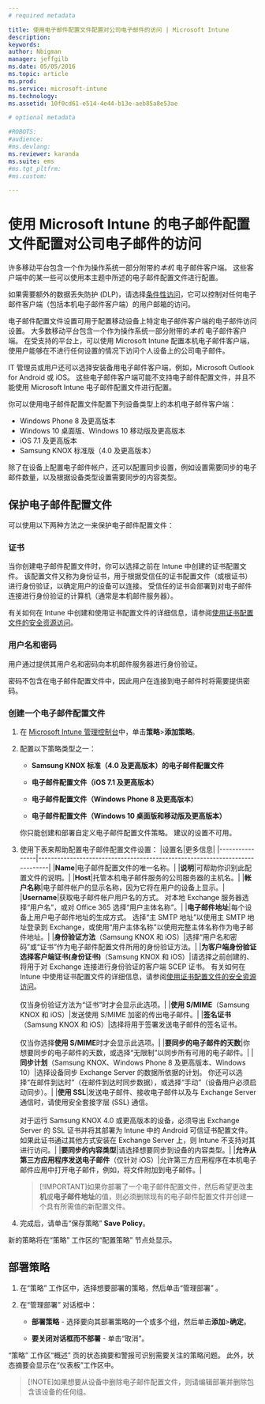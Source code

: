 ```yaml
---
# required metadata

title: 使用电子邮件配置文件配置对公司电子邮件的访问 | Microsoft Intune
description:
keywords:
author: Nbigman
manager: jeffgilb
ms.date: 05/05/2016
ms.topic: article
ms.prod:
ms.service: microsoft-intune
ms.technology:
ms.assetid: 10f0cd61-e514-4e44-b13e-aeb85a8e53ae

# optional metadata

#ROBOTS:
#audience:
#ms.devlang:
ms.reviewer: karanda
ms.suite: ems
#ms.tgt_pltfrm:
#ms.custom:

---
```


# 使用 Microsoft Intune 的电子邮件配置文件配置对公司电子邮件的访问
许多移动平台包含一个作为操作系统一部分附带的*本机* 电子邮件客户端。  这些客户端中的某一些可以使用本主题中所述的电子邮件配置文件进行配置。

如果需要额外的数据丢失防护 (DLP)，请选择[条件性访问](restrict-access-to-email-and-o365-services-with-microsoft-intune.md)，它可以控制对任何电子邮件客户端（包括本机电子邮件客户端）的用户邮箱的访问。

电子邮件配置文件设置可用于配置移动设备上特定电子邮件客户端的电子邮件访问设置。   大多数移动平台包含一个作为操作系统一部分附带的*本机* 电子邮件客户端。  在受支持的平台上，可以使用 Microsoft Intune 配置本机电子邮件客户端，使用户能够在不进行任何设置的情况下访问个人设备上的公司电子邮件。  

IT 管理员或用户还可以选择安装备用电子邮件客户端，例如，Microsoft Outlook for Android 或 iOS。  这些电子邮件客户端可能不支持电子邮件配置文件，并且不能使用 Microsoft Intune 电子邮件配置文件进行配置。  

你可以使用电子邮件配置文件配置下列设备类型上的本机电子邮件客户端：
-   Windows Phone 8 及更高版本
-   Windows 10 桌面版、Windows 10 移动版及更高版本
-   iOS 7.1 及更高版本
-   Samsung KNOX 标准版（4.0 及更高版本）


除了在设备上配置电子邮件帐户，还可以配置同步设置，例如设置需要同步的电子邮件数量，以及根据设备类型设置需要同步的内容类型。

## 保护电子邮件配置文件
可以使用以下两种方法之一来保护电子邮件配置文件：

### 证书
当你创建电子邮件配置文件时，你可以选择之前在 Intune 中创建的证书配置文件。 该配置文件又称为身份证书，用于根据受信任的证书配置文件（或根证书）进行身份验证，以确定用户的设备可以连接。 受信任的证书会部署到对电子邮件连接进行身份验证的计算机（通常是本机邮件服务器）。

有关如何在 Intune 中创建和使用证书配置文件的详细信息，请参阅[使用证书配置文件的安全资源访问](secure-resource-access-with-certificate-profiles.md)。

### 用户名和密码
用户通过提供其用户名和密码向本机邮件服务器进行身份验证。

密码不包含在电子邮件配置文件中，因此用户在连接到电子邮件时将需要提供密码。

### 创建一个电子邮件配置文件

1.  在 [Microsoft Intune 管理控制台](https://manage.microsoft.com)中，单击**策略**&gt;**添加策略**。

2.  配置以下策略类型之一：

    -   **Samsung KNOX 标准（4.0 及更高版本）的电子邮件配置文件**

    -   **电子邮件配置文件（iOS 7.1 及更高版本）**

    -   **电子邮件配置文件（Windows Phone 8 及更高版本）**

    -   **电子邮件配置文件（Windows 10 桌面版和移动版及更高版本）**

    你只能创建和部署自定义电子邮件配置文件策略。 建议的设置不可用。

3.  使用下表来帮助配置电子邮件配置文件设置：
    |设置名|更多信息|
    |----------------|-----------------------------------------------------------------------------|
    |**Name**|电子邮件配置文件的唯一名称。|
    |**说明**|可帮助你识别此配置文件的说明。|
    |**Host**|托管本机电子邮件服务的公司服务器的主机名。|
    |**帐户名称**|电子邮件帐户的显示名称，因为它将在用户的设备上显示。|
    |**Username**|获取电子邮件帐户用户名的方式。 对本地 Exchange 服务器选择“用户名”，或对 Office 365 选择“用户主体名称”。|
    |**电子邮件地址**|每个设备上用户电子邮件地址的生成方式。 选择“主 SMTP 地址”以使用主 SMTP 地址登录到 Exchange，或使用“用户主体名称”以使用完整主体名称作为电子邮件地址。|
    |**身份验证方法**（Samsung KNOX 和 iOS）|选择“用户名和密码”或“证书”作为电子邮件配置文件所用的身份验证方法。|
    |**为客户端身份验证选择客户端证书(身份证书)**（Samsung KNOX 和 iOS）|请选择之前创建的、将用于对 Exchange 连接进行身份验证的客户端 SCEP 证书。 有关如何在 Intune 中使用证书配置文件的详细信息，请参阅[使用证书配置文件的安全资源访问](secure-resource-access-with-certificate-profiles.md)。<br /><br />仅当身份验证方法为“证书”时才会显示此选项。|
    |**使用 S/MIME**（Samsung KNOX 和 iOS）|发送使用 S/MIME 加密的传出电子邮件。|
    |**签名证书**（Samsung KNOX 和 iOS）|选择将用于签署发送电子邮件的签名证书。<br /><br />仅当你选择**使用 S/MIME**时才会显示此选项。|
    |**要同步的电子邮件的天数**|你想要同步的电子邮件的天数，或选择“无限制”以同步所有可用的电子邮件。|
    |**同步计划**（Samsung KNOX、Windows Phone 8 及更高版本、Windows 10）|选择设备同步 Exchange Server 的数据所依据的计划。 你还可以选择“在邮件到达时”（在邮件到达时同步数据），或选择“手动”（设备用户必须启动同步）。|
    |**使用 SSL**|发送电子邮件、接收电子邮件以及与 Exchange Server 通信时，请使用安全套接字层 (SSL) 通信。<br /><br />对于运行 Samsung KNOX 4.0 或更高版本的设备，必须导出 Exchange Server 的 SSL 证书并将其部署为 Intune 中的 Android 可信证书配置文件。 如果此证书通过其他方式安装在 Exchange Server 上，则 Intune 不支持对其进行访问。|
    |**要同步的内容类型**|请选择想要同步到设备的内容类型。| 
    |**允许从第三方应用程序发送电子邮件**（仅针对 iOS）|允许第三方应用程序在本机电子邮件应用中打开电子邮件，例如，将文件附加到电子邮件。|

    > [!IMPORTANT]如果你部署了一个电子邮件配置文件，然后希望更改**主机**或**电子邮件地址**的值，则必须删除现有的电子邮件配置文件并创建一个具有所需值的新配置文件。

4.  完成后，请单击“保存策略” **Save Policy**。

新的策略将在“策略”  工作区的“配置策略”  节点处显示。

## 部署策略

1.  在“策略”  工作区中，选择想要部署的策略，然后单击“管理部署” 。

2.  在“管理部署”  对话框中：

    -   **部署策略** - 选择要向其部署策略的一个或多个组，然后单击**添加**&gt;**确定**。

    -   **要关闭对话框而不部署** - 单击“取消”。

“策略”  工作区“概述”  页的状态摘要和警报可识别需要关注的策略问题。 此外，状态摘要会显示在“仪表板”工作区中。

> [!NOTE]如果想要从设备中删除电子邮件配置文件，则请编辑部署并删除包含该设备的任何组。




<!--HONumber=Jun16_HO1-->


